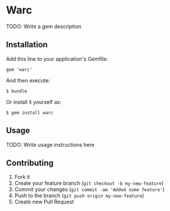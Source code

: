 # Warc

TODO: Write a gem description

## Installation

Add this line to your application's Gemfile:

    gem 'warc'

And then execute:

    $ bundle

Or install it yourself as:

    $ gem install warc

## Usage

TODO: Write usage instructions here

## Contributing

1. Fork it
2. Create your feature branch (`git checkout -b my-new-feature`)
3. Commit your changes (`git commit -am 'Added some feature'`)
4. Push to the branch (`git push origin my-new-feature`)
5. Create new Pull Request
